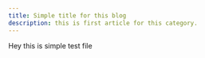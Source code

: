```yaml
---
title: Simple title for this blog
description: this is first article for this category.
---
```


Hey this is simple test file
